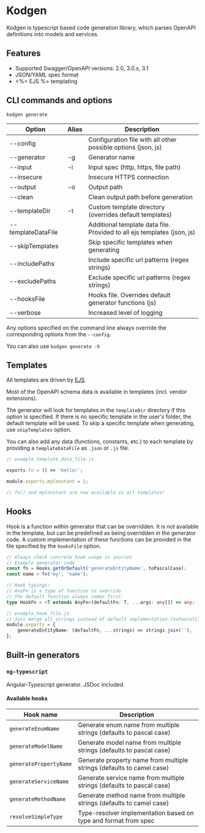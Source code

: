 # Kodgen

Kodgen is typescript based code generation library, which parses OpenAPI definitions into models and services.

## Features

+ Supported Swagger/OpenAPI versions: 2.0, 3.0.x, 3.1
+ JSON/YAML spec format
+ <%= EJS %> templating

## CLI commands and options

`kodgen generate`

| Option             | Alias | Description                                                             |
|--------------------|-------|-------------------------------------------------------------------------|
| --config           |       | Configuration file with all other possible options (json, js)           |
| --generator        | -g    | Generator name                                                          |
| --input            | -i    | Input spec (http, https, file path)                                     |
| --insecure         |       | Insecure HTTPS connection                                               |
| --output           | -o    | Output path                                                             |
| --clean            |       | Clean output path before generation                                     |
| --templateDir      | -t    | Custom template directory (overrides default templates)                 |
| --templateDataFile |       | Additional template data file. Provided to all ejs templates (json, js) |
| --skipTemplates    |       | Skip specific templates when generating                                 |
| --includePaths     |       | Include specific url patterns (regex strings)                           |
| --excludePaths     |       | Exclude specific url patterns (regex strings)                           |
| --hooksFile        |       | Hooks file. Overrides default generator functions (js)                  |
| --verbose          |       | Increased level of logging                                              |

Any options specified on the command line always override the corresponding options from the `--config`.

You can also use `kodgen generate -h`

## Templates

All templates are driven by [EJS](https://github.com/mde/ejs).

Most of the OpenAPI schema data is available in templates (incl. vendor extensions).

The generator will look for templates in the `templateDir` directory if this option is specified.
If there is no specific template in the user's folder, the default template will be used.
To skip a specific template when generating, use `skipTemplates` option.

You can also add any data (functions, constants, etc.) to each template by providing a `templateDataFile` as `.json` or `.js` file.

```javascript
// example_template_data_file.js

exports.fn = () => 'hello!';

module.exports.myConstant = 1;

// fn() and myConstant are now available in all templates!
```

## Hooks

Hook is a function within generator that can be overridden.
It is not available in the template, but can be predefined as being overridden in the generator code.
A custom implementation of these functions can be provided in the file specified by the `hooksFile` option.

```typescript
// Always check concrete hook usage in sources
// Example generator code
const fn = Hooks.getOrDefault('generateEntityName', toPascalCase);
const name = fn('my', 'name');

// Hook typings:
// AnyFn is a type of function to override
// The default function always comes first.
type HookFn = <T extends AnyFn>(defaultFn: T, ...args: any[]) => any;

// example_hook_file.js
// Just merge all strings instead of default implementation (toPascalCase)
module.exports = {
    generateEntityName: (defaultFn, ...strings) => strings.join(''),
};
```

## Built-in generators

### `ng-typescript`

Angular-Typescript generator. JSDoc included.

#### Available hooks

| Hook name              | Description                                                            |
|------------------------|------------------------------------------------------------------------|
| `generateEnumName`     | Generate enum name from multiple strings (defaults to pascal case)     |
| `generateModelName`    | Generate model name from multiple strings (defaults to pascal case)    |
| `generatePropertyName` | Generate property name from multiple strings (defaults to camel case)  |
| `generateServiceName`  | Generate service name from multiple strings (defaults to pascal case)  |
| `generateMethodName`   | Generate method name from multiple strings (defaults to camel case)    |
| `resolveSimpleType`    | Type-resolver implementation based on type and format from spec        |
